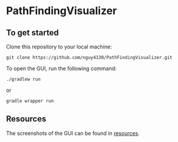 # PathFindingVisualizer

## To get started

Clone this repository to your local machine:

```shell
git clone https://github.com/nguy4130/PathFindingVisualizer.git
```

To open the GUI, run the following command:

```shell
./gradlew run
```

or 

```shell
gradle wrapper run
```

## Resources

The screenshots of the GUI can be found in [resources](https://github.com/nguy4130/PathFindingVisualizer/tree/master/resources).
